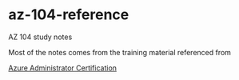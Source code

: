 # az-104-reference
AZ 104 study notes

Most of the notes comes from the training material referenced from 

[Azure Administrator Certification](https://docs.microsoft.com/en-us/learn/certifications/azure-administrator/])